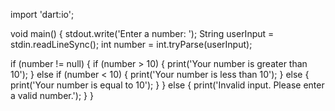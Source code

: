 import 'dart:io';

void main() {
  stdout.write('Enter a number: ');
  String userInput = stdin.readLineSync();
  int number = int.tryParse(userInput);
  
  if (number != null) {
    if (number > 10) {
      print('Your number is greater than 10');
    } else if (number < 10) {
      print('Your number is less than 10');
    } else {
      print('Your number is equal to 10');
    }
  } else {
    print('Invalid input. Please enter a valid number.');
  }
}

